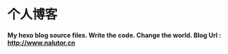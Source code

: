 <p align="center"><h1> 个人博客</h1></p>

<p align="center">
  <h4>
  My hexo blog source files. Write the code. Change the world.
  Blog Url : <a href='http://www.nalutor.cn'>http://www.nalutor.cn</a>
  </h4>
</p>

<!-- 目录

* 系列专题
    * [前端工程——基础篇](https://github.com/fouber/blog/issues/10)
* 工程杂谈
    * [浅谈前端集成解决方案](https://github.com/fouber/blog/issues/1)
    * [前端工程与性能优化](https://github.com/fouber/blog/issues/3)
    * [前端开发体系建设日记](https://github.com/fouber/blog/issues/2)
    * [前端开发体与模块化框架](https://github.com/fouber/blog/issues/4)
    * [大公司里怎样开发和部署前端代码？](https://github.com/fouber/blog/issues/6)
    * [如何进行前端自动化测试？](https://github.com/fouber/blog/issues/7)
    * [md5戳计算过程](https://github.com/fouber/blog/issues/5)
* 职业发展
    * [一个程序员的成长之路](https://github.com/fouber/blog/issues/41)
* 示例项目
    * [php版静态资源管理系统示例](https://github.com/fouber/static-resource-management-system-demo)
    * [模块化开发组合php版静态资源管理示例](https://github.com/fouber/fis-php-md.js)
    * [java版静态资源管理系统示例](https://github.com/fouber/fis-java-jsp)
    * [静态资源缓存控制演示项目](https://github.com/fouber/static-resource-digest-project)
* 业界实践
    * [前端组件化开发实践](http://tech.meituan.com/frontend-component-practice.html) by 美团 
    * [2015前端组件化框架之路](https://github.com/xufei/blog/issues/19) by [@民工精髓](http://weibo.com/sharpmaster)
    * [前端工程之模块化](http://fex.baidu.com/blog/2014/03/fis-module/) by [@沈洪顺](http://weibo.com/u/1916384703)
    * 前端xss防火墙系列文章 by [@ＥtherＤream](https://github.com/zjcqoo)
        * [内联事件拦截](http://fex.baidu.com/blog/2014/06/xss-frontend-firewall-1/)
        * [可疑模块拦截](http://fex.baidu.com/blog/2014/06/xss-frontend-firewall-2/)
        * [无懈可击的钩子](http://fex.baidu.com/blog/2014/06/xss-frontend-firewall-3/)
        * [天衣无缝的防护](http://fex.baidu.com/blog/2014/06/xss-frontend-firewall-4/)
        * [整装待发](http://fex.baidu.com/blog/2014/06/xss-frontend-firewall-5)
* 经典图书
    * 《[High Performance Web Sites](http://book.douban.com/subject/2084131/)》（[高性能网站建设指南](http://book.douban.com/subject/3132277/)）
    * 《[Even Faster Web Sites](http://book.douban.com/subject/3686503/)》（[高性能网站建设进阶指南](http://book.douban.com/subject/4719162/)）
    * 《[High Performance Browser Networking](http://book.douban.com/subject/21866396/)》（[Web性能权威指南](http://book.douban.com/subject/25856314/)）
* 经典文章
    * [Best Practices for Speeding Up Your Web Site（雅虎35条）](https://developer.yahoo.com/performance/rules.html)
    * [Facebook静态网页资源的管理和优化](http://v.youku.com/v_show/id_XMjI5OTUxMjE2.html) [[PDF](http://velocity.oreilly.com.cn/2010/ppts/VelocityChina2010Dec7StaticResource.pdf)] by [@David Wei](http://weibo.com/weixiaoliang9)
    * [Facebook移动互联网应用的性能优化](http://v.youku.com/v_show/id_XMzUwOTQzMzA4.html) [[PDF](http://velocity.oreilly.com.cn/2011/ppts/MobilePerformanceVelocity2011_DavidWei.pdf)] by [@David Wei](http://weibo.com/weixiaoliang9)
    * [PageSpeed Insights规则](https://developers.google.com/speed/docs/insights/rules?csw=1)
    * [Mobile Analysis in PageSpeed Insights](https://developers.google.com/speed/docs/insights/mobile)
    * Optimizing the Critical Rendering Path for Instant Mobile Websites [[slides](https://docs.google.com/presentation/d/1IRHyU7_crIiCjl0Gvue0WY3eY_eYvFQvSfwQouW9368/present?slide=id.p19),[video](https://www.youtube.com/watch?v=YV1nKLWoARQ)]
    * Instant Mobile Websites: Techniques and Best Practices [[slides](http://storage.googleapis.com/io-2013/presentations/239-%20Instant%20Mobile%20Websites-%20Techniques%20and%20Best%20Practices.pdf), [video](https://www.youtube.com/watch?v=Bzw8-ZLpwtw)]
    * [Critical Rendering Path（关键呈现路径）](https://developers.google.com/web/fundamentals/performance/critical-rendering-path/)
    * [Optimizing Content Efficienc（优化内容效率）](https://developers.google.com/web/fundamentals/performance/optimizing-content-efficiency/?hl=zh-cn)
    * [Rendering（渲染性能）](https://developers.google.com/web/fundamentals/performance/rendering/?hl=zh-cn)
    * [How browsers work](http://taligarsiel.com/Projects/howbrowserswork1.htm)

微博 [@前端农民工](http://www.weibo.com/fouber) -->

